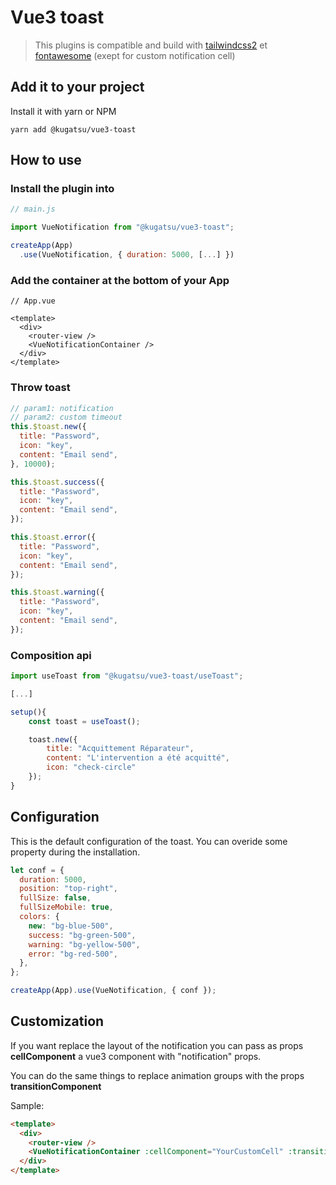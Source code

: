 # Vue3 toast

> This plugins is compatible and build with [tailwindcss2]("https://tailwindcss.com/") et [fontawesome](https://fontawesome.com/) (exept for custom notification cell)

## Add it to your project

Install it with yarn or NPM

```shell
yarn add @kugatsu/vue3-toast
```

## How to use

### Install the plugin into

```javascript
// main.js

import VueNotification from "@kugatsu/vue3-toast";

createApp(App)
  .use(VueNotification, { duration: 5000, [...] })
```

### Add the container at the bottom of your App

```vue
// App.vue

<template>
  <div>
    <router-view />
    <VueNotificationContainer />
  </div>
</template>
```

### Throw toast

```javascript
// param1: notification
// param2: custom timeout
this.$toast.new({
  title: "Password",
  icon: "key",
  content: "Email send",
}, 10000);

this.$toast.success({
  title: "Password",
  icon: "key",
  content: "Email send",
});

this.$toast.error({
  title: "Password",
  icon: "key",
  content: "Email send",
});

this.$toast.warning({
  title: "Password",
  icon: "key",
  content: "Email send",
});
```

### Composition api

```javascript
import useToast from "@kugatsu/vue3-toast/useToast";

[...]

setup(){
    const toast = useToast();

    toast.new({
        title: "Acquittement Réparateur",
        content: "L'intervention a été acquitté",
        icon: "check-circle"
    });
}

```

## Configuration

This is the default configuration of the toast. You can overide some property during the installation.

```javascript
let conf = {
  duration: 5000,
  position: "top-right",
  fullSize: false,
  fullSizeMobile: true,
  colors: {
    new: "bg-blue-500",
    success: "bg-green-500",
    warning: "bg-yellow-500",
    error: "bg-red-500",
  },
};

createApp(App).use(VueNotification, { conf });
```

## Customization

If you want replace the layout of the notification you can pass as props **cellComponent** a vue3 component with "notification" props. 

You can do the same things to replace animation groups with the props 
**transitionComponent**

Sample: 
````html
<template>
  <div>
    <router-view />
    <VueNotificationContainer :cellComponent="YourCustomCell" :transitionComponent="YourTransition"/>
  </div>
</template>
````
